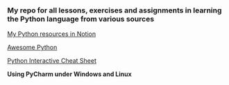 ### My repo for all lessons, exercises and assignments in learning the Python language from various sources

[My Python resources in Notion](https://www.notion.so/Python-c487189e2fb447daa558ba350c45d9bb)

[Awesome Python](https://github.com/vinta/awesome-python#readme)

[Python Interactive Cheat Sheet](https://speedsheet.io/s/python)

**Using PyCharm under Windows and Linux**



